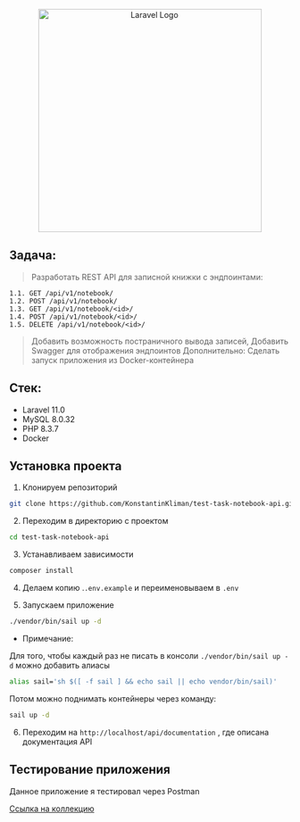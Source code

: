 <p align="center"><a href="https://laravel.com" target="_blank"><img src="https://raw.githubusercontent.com/laravel/art/master/logo-lockup/5%20SVG/2%20CMYK/1%20Full%20Color/laravel-logolockup-cmyk-red.svg" width="400" alt="Laravel Logo"></a></p>

## Задача:

>Разработать REST API для записной книжки c эндпоинтами:

```
1.1. GET /api/v1/notebook/
1.2. POST /api/v1/notebook/
1.3. GET /api/v1/notebook/<id>/
1.4. POST /api/v1/notebook/<id>/
1.5. DELETE /api/v1/notebook/<id>/
```

>Добавить возможность постраничного вывода записей,
>Добавить Swagger для отображения эндпоинтов
>Дополнительно: Сделать запуск приложения из Docker-контейнера
## Стек:

- Laravel 11.0
- MySQL 8.0.32
- PHP 8.3.7
- Docker

## Установка проекта

1. Клонируем репозиторий

```bash
git clone https://github.com/KonstantinKliman/test-task-notebook-api.git
```

2. Переходим в директорию с проектом

```bash
cd test-task-notebook-api
```

3. Устанавливаем зависимости

```bash
composer install
```

4. Делаем копию .`.env.example` и переименовываем в `.env`

5. Запускаем приложение

```bash
./vendor/bin/sail up -d
```

- Примечание:

Для того, чтобы каждый раз не писать в консоли `./vendor/bin/sail up -d` можно добавить алиасы

```bash
alias sail='sh $([ -f sail ] && echo sail || echo vendor/bin/sail)'
```

Потом можно поднимать контейнеры через команду:

```bash
sail up -d
```

6. Переходим на `http://localhost/api/documentation` , где описана документация API
## Тестирование приложения

Данное приложение я тестировал через Postman

[Ссылка на коллекцию](https://www.postman.com/altimetry-astronaut-57754230/workspace/notebook-api/collection/27056206-8cd357d7-6e26-4e9e-98f7-3ad2572764a9?action=share&creator=27056206)
